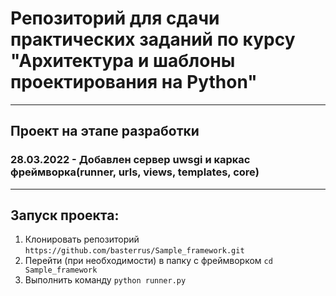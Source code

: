# Репозиторий для сдачи практических заданий по курсу "Архитектура и шаблоны проектирования на Python"
___

##  Проект на этапе разработки
### 28.03.2022 - Добавлен сервер uwsgi и каркас фреймворка(runner, urls, views, templates, core)
___


## Запуск проекта:
1. Клонировать репозиторий `https://github.com/basterrus/Sample_framework.git` 
2. Перейти (при необходимости) в папку с фреймворком `cd Sample_framework`
3. Выполнить команду `python runner.py `